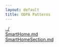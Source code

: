 ```yaml
---
layout: default
title: ODPA Patterns
---
```

  
[../](../)  
[SmartHome.md](./SmartHome.md)  
[SmartHomeSection.md](./SmartHomeSection.md)  

